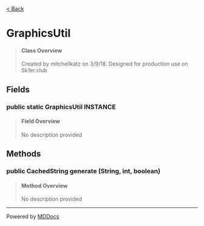 [< Back](..)
# GraphicsUtil #
>#### Class Overview ####
>Created by mitchellkatz on 3/9/18. Designed for production use on Sk1er.club
## Fields ##
### public static GraphicsUtil INSTANCE ###
>#### Field Overview ####
>No description provided
>
## Methods ##
### public CachedString generate (String, int, boolean) ###
>#### Method Overview ####
>No description provided
>

---
Powered by [MDDocs](https://github.com/VRCube/MDDocs)